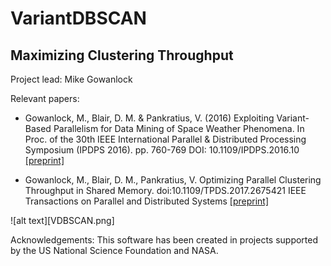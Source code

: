 # VariantDBSCAN

## Maximizing Clustering Throughput

Project lead: Mike Gowanlock

Relevant papers: 
* Gowanlock, M., Blair, D. M. & Pankratius, V. (2016) Exploiting Variant-Based Parallelism for Data Mining of Space Weather Phenomena. In Proc. of the 30th IEEE International Parallel & Distributed Processing Symposium (IPDPS 2016). pp. 760-769 DOI: 10.1109/IPDPS.2016.10 
[[preprint]](http://www.mit.edu/~gowanloc/publications/Gowanlock_IPDPS2016.pdf)

* Gowanlock, M., Blair, D. M., Pankratius, V. Optimizing Parallel Clustering Throughput in Shared Memory. doi:10.1109/TPDS.2017.2675421 IEEE Transactions on Parallel and Distributed Systems 
[[preprint]](http://www.mit.edu/~gowanloc/publications/preprints/Gowanlock2017TPDS_VDBSCAN.pdf)

![alt text][VDBSCAN.png]


Acknowledgements: This software has been created in projects supported by the US National Science Foundation and NASA.